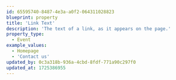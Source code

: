 ```yaml
---
id: 65595740-8487-4e3a-a0f2-064311028823
blueprint: property
title: 'Link Text'
description: 'The text of a link, as it appears on the page.'
property_type:
  - Event
example_values:
  - Homepage
  - 'Contact us'
updated_by: 0c3a318b-936a-4cbd-8fdf-771a90c297f0
updated_at: 1725386955
---
```

